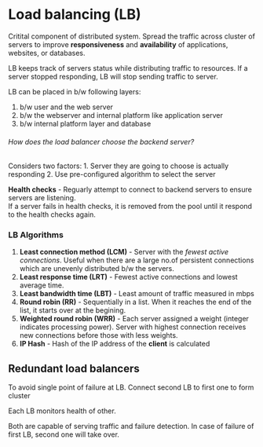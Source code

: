# Load balancing (LB)

Critital component of distributed system.
Spread the traffic across cluster of servers to improve **responsiveness** and **availability** of applications, websites, or databases.

LB keeps track of servers status while distributing traffic to resources.  If a server stopped responding, LB will stop sending traffic to server.

LB can be placed in b/w following layers:
1. b/w user and the web server 
2. b/w the webserver and internal platform like application server
3. b/w internal platform layer and database

###### How does the load balancer choose the backend server?
Considers two factors: 1. Server they are going to choose is actually responding 2. Use pre-configured algorithm to select the server 

**Health checks** - Reguarly attempt to connect to backend servers to ensure servers are listening. <br>
If a server fails in health checks, it is removed from the pool until it respond to the health checks again.

### LB Algorithms
1. **Least connection method (LCM)** - Server with the *fewest active connections*. Useful when there are a large no.of persistent connections which are unevenly distributed b/w the servers.
2. **Least response time (LRT)** - Fewest active connections and lowest average time.
3. **Least bandwidth time (LBT)** - Least amount of traffic measured in mbps
4. **Round robin (RR)** - Sequentially in a list. When it reaches the end of the list, it starts over at the begining.
5. **Weighted round robin (WRR)** - Each server assigned a weight (integer indicates processing power). Server with highest connection receives new connections before those with less weights.
6. **IP Hash** - Hash of the IP address of the **client** is calculated 

## Redundant load balancers 
To avoid single point of failure at LB.
Connect second LB to first one to form cluster

Each LB monitors health of other. 

Both are capable of serving traffic and failure detection. In case of failure of first LB, second one will take over.



